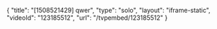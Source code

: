 {
    "title": "[1508521429] qwer",
    "type": "solo",
    "layout": "iframe-static",
    "videoId": "123185512",
    "url": "\/tvpembed\/123185512"
}